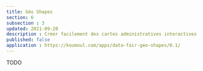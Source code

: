 ```yaml
---
title: Géo Shapes
section: 6
subsection : 3
updated: 2021-09-20
description : Créer facilement des cartes administratives interactives.
published: false
application : https://koumoul.com/apps/data-fair-geo-shapes/0.1/
---
```


TODO
